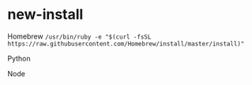 # new-install

Homebrew
`/usr/bin/ruby -e "$(curl -fsSL https://raw.githubusercontent.com/Homebrew/install/master/install)"`

Python

Node

